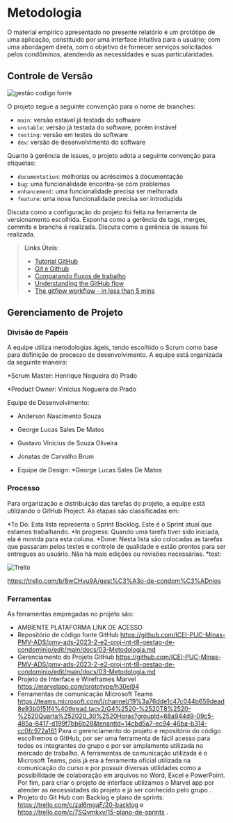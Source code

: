
# Metodologia


O material empírico apresentado no presente relatório é um protótipo de uma aplicação, constituido por uma interface intuitiva para o usuário; com uma abordagem direta, com o objetivo de fornecer serviços solicitados pelos condômínos, atendendo as necessidades e suas particularidades.


## Controle de Versão

![gestão codigo fonte](https://github.com/ICEI-PUC-Minas-PMV-ADS/pmv-ads-2023-2-e2-proj-int-t8-gestao-de-condominio/assets/116739381/1d3b16a0-3aca-4d29-a0f4-217b15d3b938)


O projeto segue a seguinte convenção para o nome de branches:

- `main`: versão estável já testada do software
- `unstable`: versão já testada do software, porém instável
- `testing`: versão em testes do software
- `dev`: versão de desenvolvimento do software

Quanto à gerência de issues, o projeto adota a seguinte convenção para
etiquetas:

- `documentation`: melhorias ou acréscimos à documentação
- `bug`: uma funcionalidade encontra-se com problemas
- `enhancement`: uma funcionalidade precisa ser melhorada
- `feature`: uma nova funcionalidade precisa ser introduzida

Discuta como a configuração do projeto foi feita na ferramenta de versionamento escolhida. Exponha como a gerência de tags, merges, commits e branchs é realizada. Discuta como a gerência de issues foi realizada.

> **Links Úteis**:
> - [Tutorial GitHub](https://guides.github.com/activities/hello-world/)
> - [Git e Github](https://www.youtube.com/playlist?list=PLHz_AreHm4dm7ZULPAmadvNhH6vk9oNZA)
>  - [Comparando fluxos de trabalho](https://www.atlassian.com/br/git/tutorials/comparing-workflows)
> - [Understanding the GitHub flow](https://guides.github.com/introduction/flow/)
> - [The gitflow workflow - in less than 5 mins](https://www.youtube.com/watch?v=1SXpE08hvGs)

## Gerenciamento de Projeto

### Divisão de Papéis

A equipe utiliza metodologias ágeis, tendo escolhido o Scrum como base para definição do processo de desenvolvimento. A equipe está organizada da seguinte maneira:

*Scrum Master: Henrique Nogueira do Prado

*Product Owner: Vinícius Nogueira do Prado

  Equipe de Desenvolvimento:
   * Anderson Nascimento Souza
   * George Lucas Sales De Matos
   * Gustavo Vinicius de Souza Oliveira
   * Jonatas de Carvalho Brum

* Equipe de Design:
    *George Lucas Sales De Matos



### Processo

Para organização e distribuição das tarefas do projeto, a equipe está utilizando o GitHub Project. As etapas são classificadas em:


*To Do: Esta lista representa o Sprint Backlog. Este é o Sprint atual que estamos trabalhando.
*In progress: Quando uma tarefa tiver sido iniciada, ela é movida para esta coluna.
*Done: Nesta lista são colocadas as tarefas que passaram pelos testes e controle de qualidade e estão prontos para ser entregues ao usuário. Não há mais edições ou revisões necessárias.
*test: 



![Trello](https://github.com/ICEI-PUC-Minas-PMV-ADS/pmv-ads-2023-2-e2-proj-int-t8-gestao-de-condominio/assets/116739381/a1a7efd6-61f1-4456-859b-cc525cd85af9)



https://trello.com/b/8wCHyu9A/gest%C3%A3o-de-condom%C3%ADnios


### Ferramentas

As ferramentas empregadas no projeto são:

*  AMBIENTE	PLATAFORMA	LINK DE ACESSO
*  Repositório de código fonte	GitHub	https://github.com/ICEI-PUC-Minas-PMV-ADS/pmv-ads-2023-2-e2-proj-int-t8-gestao-de-condominio/edit/main/docs/03-Metodologia.md
*  Gerenciamento do Projeto	GitHub	https://github.com/ICEI-PUC-Minas-PMV-ADS/pmv-ads-2023-2-e2-proj-int-t8-gestao-de-condominio/edit/main/docs/03-Metodologia.md
* Projeto de Interface e Wireframes	Marvel	https://marvelapp.com/prototype/h30ei94
* Ferramentas de comunicação	Microsoft Teams	https://teams.microsoft.com/l/channel/19%3a76dde1c47c044b659dead8e93b0151f4%40thread.tacv2/G4%2520-%2520T8%2520-%2520Quarta%252020_30%2520Horas?groupId=68a944d9-09c5-485a-8417-d199f7bb6b28&tenantId=14cbd5a7-ec94-46ba-b314-cc0fc972a161
Para o gerenciamento do projeto e repositório do código escolhemos o GitHub, por ser uma ferramenta de fácil acesso para todos os integrantes do grupo e por ser amplamente utilizada no mercado de trabalho. A ferramentas de comunicação utilizada é o Microsoft Teams, pois já era a ferramenta oficial utilizada na comunicação do curso e por possuir diversas utilidades como a possibilidade de colaboração em arquivos no Word, Excel e PowerPoint. Por fim, para criar o projeto de interface utilizamos o Marvel app por atender as necessidades do projeto e já ser conhecido pelo grupo .
* Projeto do Git Hub com Backlog e plano de sprints: https://trello.com/c/zal6mgaF/20-backlog   e https://trello.com/c/7SQvmkxv/15-plano-de-sprints . 
